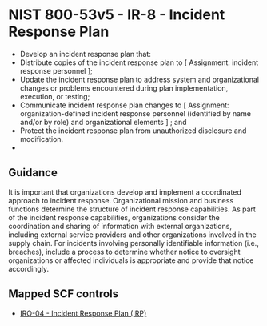 # NIST 800-53v5 - IR-8 - Incident Response Plan
- Develop an incident response plan that:
- Distribute copies of the incident response plan to \[ Assignment: incident response personnel \];
- Update the incident response plan to address system and organizational changes or problems encountered during plan implementation, execution, or testing;
- Communicate incident response plan changes to \[ Assignment: organization-defined incident response personnel (identified by name and/or by role) and organizational elements \] ; and
- Protect the incident response plan from unauthorized disclosure and modification.
-
## Guidance
It is important that organizations develop and implement a coordinated approach to incident response. Organizational mission and business functions determine the structure of incident response capabilities. As part of the incident response capabilities, organizations consider the coordination and sharing of information with external organizations, including external service providers and other organizations involved in the supply chain. For incidents involving personally identifiable information (i.e., breaches), include a process to determine whether notice to oversight organizations or affected individuals is appropriate and provide that notice accordingly.
## Mapped SCF controls
- [IRO-04 - Incident Response Plan (IRP)](../scf/iro-04-incidentresponseplanirp.md)